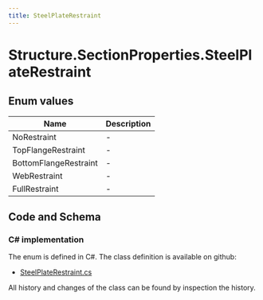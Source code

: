 ```yaml
---
title: SteelPlateRestraint
---
```


# Structure.SectionProperties.SteelPlateRestraint



## Enum values

| Name            | Description                                                    |
|-----------------|----------------------------------------------------------------|
| NoRestraint |  -  |
| TopFlangeRestraint |  -  |
| BottomFlangeRestraint |  -  |
| WebRestraint |  -  |
| FullRestraint |  -  |


## Code and Schema

### C# implementation

The enum is defined in C#. The class definition is available on github:

- [SteelPlateRestraint.cs](https://github.com/BHoM/BHoM/blob/develop/Structure_oM/SectionProperties/Enums/SteelPlateRestraint.cs)

All history and changes of the class can be found by inspection the history.
